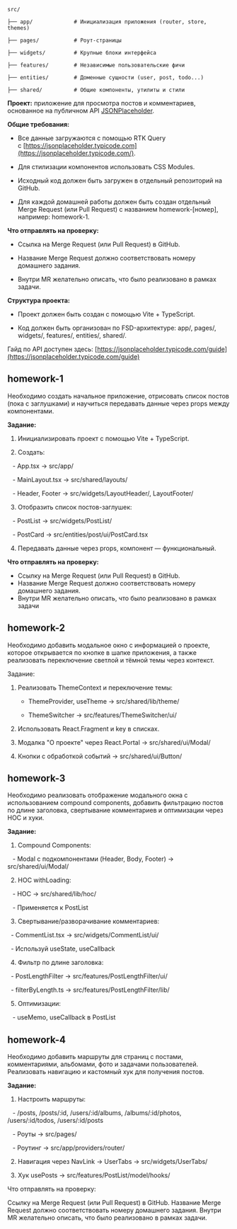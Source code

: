 ```
src/

├── app/             # Инициализация приложения (router, store, themes)

├── pages/           # Роут-страницы

├── widgets/         # Крупные блоки интерфейса

├── features/        # Независимые пользовательские фичи

├── entities/        # Доменные сущности (user, post, todo...)

├── shared/          # Общие компоненты, утилиты и стили
```


**Проект:** приложение для просмотра постов и комментариев, основанное на публичном API [JSONPlaceholder](https://jsonplaceholder.typicode.com/).

**Общие требования:**

- Все данные загружаются с помощью RTK Query с [https://jsonplaceholder.typicode.com](https://jsonplaceholder.typicode.com/).  
    
- Для стилизации компонентов использовать CSS Modules.  
    
- Исходный код должен быть загружен в отдельный репозиторий на GitHub.  
    
- Для каждой домашней работы должен быть создан отдельный Merge Request (или Pull Request) с названием homework-[номер], например: homework-1.
    

**Что отправлять на проверку:**

- Ссылка на Merge Request (или Pull Request) в GitHub.  
    
- Название Merge Request должно соответствовать номеру домашнего задания.  
    
- Внутри MR желательно описать, что было реализовано в рамках задачи.  
      
    

**Структура проекта:**

- Проект должен быть создан с помощью Vite + TypeScript.  
    
- Код должен быть организован по FSD-архитектуре: app/, pages/, widgets/, features/, entities/, shared/.  
      
    

Гайд по API доступен здесь: [https://jsonplaceholder.typicode.com/guide](https://jsonplaceholder.typicode.com/guide)


## homework-1

Необходимо создать начальное приложение, отрисовать список постов (пока с заглушками) и научиться передавать данные через props между компонентами.

**Задание:**

1. Инициализировать проект с помощью Vite + TypeScript.

2. Создать:

   - App.tsx → src/app/

   - MainLayout.tsx → src/shared/layouts/

   - Header, Footer → src/widgets/LayoutHeader/, LayoutFooter/

3. Отобразить список постов-заглушек:

   - PostList → src/widgets/PostList/

   - PostCard → src/entities/post/ui/PostCard.tsx

4. Передавать данные через props, компонент — функциональный.

**Что отправлять на проверку:**

- Ссылку на Merge Request (или Pull Request) в GitHub.
- Название Merge Request должно соответствовать номеру домашнего задания.
- Внутри MR желательно описать, что было реализовано в рамках задачи


## homework-2

Необходимо добавить модальное окно с информацией о проекте, которое открывается по кнопке в шапке приложения, а также реализовать переключение светлой и тёмной темы через контекст.

Задание:

1. Реализовать ThemeContext и переключение темы:

   - ThemeProvider, useTheme → src/shared/lib/theme/

   - ThemeSwitcher → src/features/ThemeSwitcher/ui/

2. Использовать React.Fragment и key в списках.

3. Модалка "О проекте" через React.Portal → src/shared/ui/Modal/

4. Кнопки с обработкой событий → src/shared/ui/Button/

## homework-3

Необходимо реализовать отображение модального окна с использованием compound components, добавить фильтрацию постов по длине заголовка, свертывание комментариев и оптимизации через HOC и хуки.

**Задание:**

1. Compound Components:

   - Modal с подкомпонентами (Header, Body, Footer) → src/shared/ui/Modal/

2. HOC withLoading:

   - HOC → src/shared/lib/hoc/

   - Применяется к PostList

3. Свертывание/разворачивание комментариев:

  - CommentList.tsx → src/widgets/CommentList/ui/

  - Используй useState, useCallback

4. Фильтр по длине заголовка:

  - PostLengthFilter → src/features/PostLengthFilter/ui/

  - filterByLength.ts → src/features/PostLengthFilter/lib/

5. Оптимизации:

   - useMemo, useCallback в PostList

## homework-4

Необходимо добавить маршруты для страниц с постами, комментариями, альбомами, фото и задачами пользователей. Реализовать навигацию и кастомный хук для получения постов.

**Задание:**

1. Настроить маршруты:

   - /posts, /posts/:id, /users/:id/albums, /albums/:id/photos, /users/:id/todos, /users/:id/posts

   - Роуты → src/pages/

   - Роутинг → src/app/providers/router/

2. Навигация через NavLink → UserTabs → src/widgets/UserTabs/

3. Хук usePosts → src/features/PostList/model/hooks/


Что отправлять на проверку:

Ссылку на Merge Request (или Pull Request) в GitHub.
Название Merge Request должно соответствовать номеру домашнего задания.
Внутри MR желательно описать, что было реализовано в рамках задачи.
